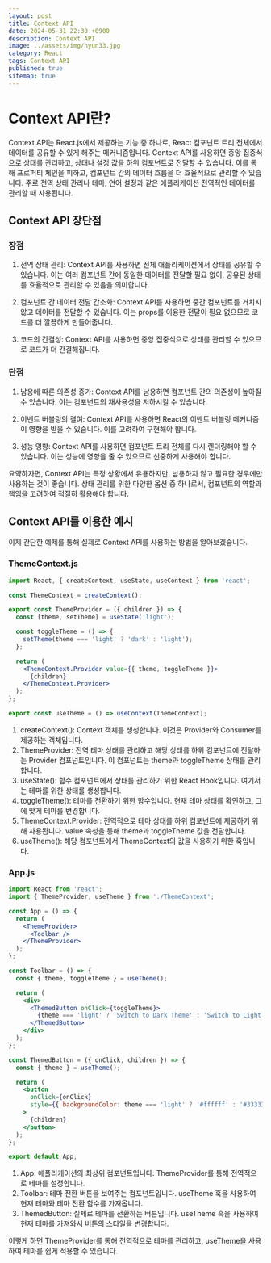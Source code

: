 ```yaml
---
layout: post
title: Context API
date: 2024-05-31 22:30 +0900
description: Context API
image: ../assets/img/hyun33.jpg
category: React
tags: Context API
published: true
sitemap: true
---
```


# Context API란?
Context API는 React.js에서 제공하는 기능 중 하나로, React 컴포넌트 트리 전체에서 데이터를 공유할 수 있게 해주는 메커니즘입니다. Context API를 사용하면 중앙 집중식으로 상태를 관리하고, 상태나 설정 값을 하위 컴포넌트로 전달할 수 있습니다. 이를 통해 프로퍼티 체인을 피하고, 컴포넌트 간의 데이터 흐름을 더 효율적으로 관리할 수 있습니다. 주로 전역 상태 관리나 테마, 언어 설정과 같은 애플리케이션 전역적인 데이터를 관리할 때 사용됩니다.


## Context API 장단점
### 장점
1. 전역 상태 관리: Context API를 사용하면 전체 애플리케이션에서 상태를 공유할 수 있습니다. 이는 여러 컴포넌트 간에 동일한 데이터를 전달할 필요 없이, 공유된 상태를 효율적으로 관리할 수 있음을 의미합니다.<br>

2. 컴포넌트 간 데이터 전달 간소화: Context API를 사용하면 중간 컴포넌트를 거치지 않고 데이터를 전달할 수 있습니다. 이는 props를 이용한 전달이 필요 없으므로 코드를 더 깔끔하게 만들어줍니다.<br>

3. 코드의 간결성: Context API를 사용하면 중앙 집중식으로 상태를 관리할 수 있으므로 코드가 더 간결해집니다.

### 단점

1. 남용에 따른 의존성 증가: Context API를 남용하면 컴포넌트 간의 의존성이 높아질 수 있습니다. 이는 컴포넌트의 재사용성을 저하시킬 수 있습니다.<br>

2. 이벤트 버블링의 결여: Context API를 사용하면 React의 이벤트 버블링 메커니즘이 영향을 받을 수 있습니다. 이를 고려하여 구현해야 합니다.<br>

3. 성능 영향: Context API를 사용하면 컴포넌트 트리 전체를 다시 렌더링해야 할 수 있습니다. 이는 성능에 영향을 줄 수 있으므로 신중하게 사용해야 합니다.

요약하자면, Context API는 특정 상황에서 유용하지만, 남용하지 않고 필요한 경우에만 사용하는 것이 좋습니다. 상태 관리를 위한 다양한 옵션 중 하나로서, 컴포넌트의 역할과 책임을 고려하여 적절히 활용해야 합니다.

## Context API를 이용한 예시
이제 간단한 예제를 통해 실제로 Context API를 사용하는 방법을 알아보겠습니다.

### ThemeContext.js

````jsx
import React, { createContext, useState, useContext } from 'react';

const ThemeContext = createContext();

export const ThemeProvider = ({ children }) => {
  const [theme, setTheme] = useState('light');

  const toggleTheme = () => {
    setTheme(theme === 'light' ? 'dark' : 'light');
  };

  return (
    <ThemeContext.Provider value={{ theme, toggleTheme }}>
      {children}
    </ThemeContext.Provider>
  );
};

export const useTheme = () => useContext(ThemeContext);
````
1. createContext(): Context 객체를 생성합니다. 이것은 Provider와 Consumer를 제공하는 객체입니다.<br>
2. ThemeProvider: 전역 테마 상태를 관리하고 해당 상태를 하위 컴포넌트에 전달하는 Provider 컴포넌트입니다. 이 컴포넌트는 theme과 toggleTheme 상태를 관리합니다.<br>
3. useState(): 함수 컴포넌트에서 상태를 관리하기 위한 React Hook입니다. 여기서는 테마를 위한 상태를 생성합니다.<br>
4. toggleTheme(): 테마를 전환하기 위한 함수입니다. 현재 테마 상태를 확인하고, 그에 맞게 테마를 변경합니다.<br>
5. ThemeContext.Provider: 전역적으로 테마 상태를 하위 컴포넌트에 제공하기 위해 사용됩니다. value 속성을 통해 theme과 toggleTheme 값을 전달합니다.
6. useTheme(): 해당 컴포넌트에서 ThemeContext의 값을 사용하기 위한 훅입니다.

### App.js

````jsx
import React from 'react';
import { ThemeProvider, useTheme } from './ThemeContext';

const App = () => {
  return (
    <ThemeProvider>
      <Toolbar />
    </ThemeProvider>
  );
};

const Toolbar = () => {
  const { theme, toggleTheme } = useTheme();

  return (
    <div>
      <ThemedButton onClick={toggleTheme}>
        {theme === 'light' ? 'Switch to Dark Theme' : 'Switch to Light Theme'}
      </ThemedButton>
    </div>
  );
};

const ThemedButton = ({ onClick, children }) => {
  const { theme } = useTheme();

  return (
    <button
      onClick={onClick}
      style={{ backgroundColor: theme === 'light' ? '#ffffff' : '#333333', color: theme === 'light' ? '#333333' : '#ffffff' }}
    >
      {children}
    </button>
  );
};

export default App;
````

1. App: 애플리케이션의 최상위 컴포넌트입니다. ThemeProvider를 통해 전역적으로 테마를 설정합니다.<br>
2. Toolbar: 테마 전환 버튼을 보여주는 컴포넌트입니다. useTheme 훅을 사용하여 현재 테마와 테마 전환 함수를 가져옵니다.<br>
3. ThemedButton: 실제로 테마를 전환하는 버튼입니다. useTheme 훅을 사용하여 현재 테마를 가져와서 버튼의 스타일을 변경합니다.<br>

이렇게 하면 ThemeProvider를 통해 전역적으로 테마를 관리하고, useTheme을 사용하여 테마를 쉽게 적용할 수 있습니다.
